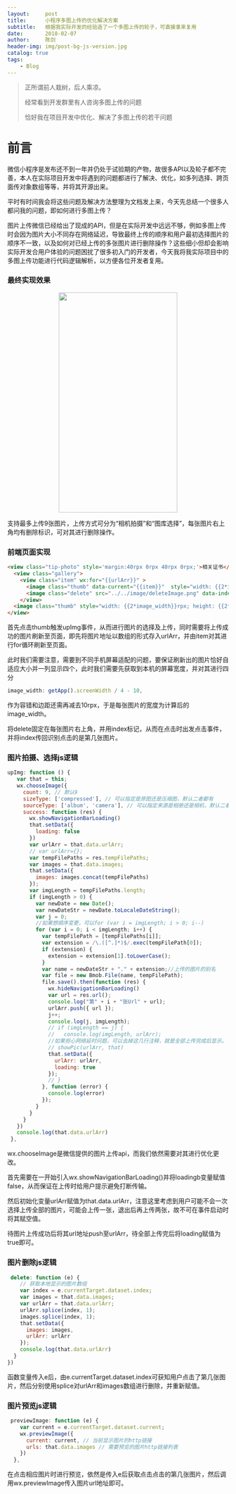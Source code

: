 ```yaml
---
layout:     post
title:      小程序多图上传的优化解决方案
subtitle:   根据我实际开发的经验造了一个多图上传的轮子，可直接拿来复用
date:       2018-02-07
author:     陈剑
header-img: img/post-bg-js-version.jpg
catalog: true
tags:
    - Blog
---
```


> 正所谓前人栽树，后人乘凉。
> 
> 经常看到开发群里有人咨询多图上传的问题
> 
> 恰好我在项目开发中优化、解决了多图上传的若干问题

# 前言
微信小程序是发布还不到一年并仍处于试验期的产物，故很多API以及轮子都不完善，本人在实际项目开发中将遇到的问题都进行了解决、优化，如多列选择、跨页面传对象数组等等，并将其开源出来。

平时有时间我会将这些问题及解决方法整理为文档发上来，今天先总结一个很多人都问我的问题，即如何进行多图上传？

图片上传微信已经给出了现成的API，但是在实际开发中远远不够，例如多图上传时会因为图片大小不同存在网络延迟，导致最终上传的顺序和用户最初选择图片的顺序不一致，以及如何对已经上传的多张图片进行删除操作？这些细小但却会影响实际开发合用户体验的问题困扰了很多初入门的开发者，今天我将我实际项目中的多图上传功能进行代码逻辑解析，以方便各位开发者复用。

### 最终实现效果

<div align="center">
<img src="http://bmob-cdn-16714.b0.upaiyun.com/2018/02/06/d3d57fc440ded3fa8090ce330dca52ea.jpg" height="500" width="270" >
</div>
 

 
 支持最多上传9张图片，上传方式可分为“相机拍摄”和“图库选择”，每张图片右上角均有删除标识，可对其进行删除操作。
 
 ### 前端页面实现
 
```html
<view class="tip-photo" style='margin:40rpx 0rpx 40rpx 0rpx;'>相关证书</view>
  <view class="gallery">
    <view class="item" wx:for="{{urlArr}}" >
      <image class="thumb" data-current="{{item}}"  style="width: {{2*image_width}}rpx; height: {{2*image_width}}rpx" src="{{item.url}}"  bindtap="previewImage"/>
      <image class="delete" src="../../image/deleteImage.png" data-index="{{index}}" bindtap="delete"></image>
    </view>
  <image class="thumb" style="width: {{2*image_width}}rpx; height: {{2*image_width}}rpx" src="../../image/upload.png"  bindtap="upImg"/>
</view>
```

首先点击thumb触发upImg事件，从而进行图片的选择及上传，同时需要将上传成功的图片刷新至页面，即先将图片地址以数组的形式存入urlArr，并由item对其进行for循环刷新至页面。

此时我们需要注意，需要到不同手机屏幕适配的问题，要保证刷新出的图片恰好自适应大小并一列显示四个，此时我们需要先获取到本机的屏幕宽度，并对其进行四分

```javascript
image_width: getApp().screenWidth / 4 - 10,
```
作为容错和边距还需再减去10rpx，于是每张图片的宽度为计算后的image_width。

将delete固定在每张图片右上角，并用index标记，从而在点击时出发点击事件，并将index传回识别点击的是第几张图片。

### 图片拍摄、选择js逻辑
 
 ```javascript
upImg: function () {
    var that = this;
    wx.chooseImage({
      count: 9, // 默认9
      sizeType: ['compressed'], // 可以指定是原图还是压缩图，默认二者都有
      sourceType: ['album', 'camera'], // 可以指定来源是相册还是相机，默认二者都有
      success: function (res) {
        wx.showNavigationBarLoading()
        that.setData({
          loading: false
        })
        var urlArr = that.data.urlArr;
        // var urlArr={};
        var tempFilePaths = res.tempFilePaths;
        var images = that.data.images;
        that.setData({
          images: images.concat(tempFilePaths)
        });
        var imgLength = tempFilePaths.length;
        if (imgLength > 0) {
          var newDate = new Date();
          var newDateStr = newDate.toLocaleDateString();
          var j = 0;
          //如果想顺序变更，可以for (var i = imgLength; i > 0; i--)
          for (var i = 0; i < imgLength; i++) {
            var tempFilePath = [tempFilePaths[i]];
            var extension = /\.([^.]*)$/.exec(tempFilePath[0]);
            if (extension) {
              extension = extension[1].toLowerCase();
            }
            var name = newDateStr + "." + extension;//上传的图片的别名      
            var file = new Bmob.File(name, tempFilePath);
            file.save().then(function (res) {
              wx.hideNavigationBarLoading()
              var url = res.url();
              console.log("第" + i + "张Url" + url);
              urlArr.push({ url });
              j++;
              console.log(j, imgLength);
              // if (imgLength == j) {
              //   console.log(imgLength, urlArr);
              //如果担心网络延时问题，可以去掉这几行注释，就是全部上传完成后显示。
              // showPic(urlArr, that)
              that.setData({
                urlArr: urlArr,
                loading: true
              });
              // }
            }, function (error) {
              console.log(error)
            });
          }
        }
      }
    })
    console.log(that.data.urlArr)
  },
  ```
 wx.chooseImage是微信提供的图片上传api，而我们依然需要对其进行优化更改。
 
 首先需要在一开始引入wx.showNavigationBarLoading()并将loadingb变量赋值false，从而保证在上传时给用户提示避免打断传输。
 
 然后初始化变量urlArr赋值为that.data.urlArr，注意这里考虑到用户可能不会一次选择上传全部的图片，可能会上传一张，退出后再上传两张，故不可在事件启动时将其赋空值。
 
 待图片上传成功后将其url地址push至urlArr，待全部上传完后将loading赋值为true即可。
 
### 图片删除js逻辑
```javascript
 delete: function (e) {
    // 获取本地显示的图片数组
    var index = e.currentTarget.dataset.index;
    var images = that.data.images;
    var urlArr = that.data.urlArr;
    urlArr.splice(index, 1);
    images.splice(index, 1);
    that.setData({
      images: images,
      urlArr: urlArr
    });
    console.log(that.data.urlArr)
  }
})
```
函数变量传入e后，由e.currentTarget.dataset.index可获知用户点击了第几张图片，然后分别使用splice对urlArr和images数组进行删除，并重新赋值。

### 图片预览js逻辑
```javascript
 previewImage: function (e) {
    var current = e.currentTarget.dataset.current;
    wx.previewImage({
      current: current, // 当前显示图片的http链接
      urls: that.data.images // 需要预览的图片http链接列表
    })
  },
```
在点击相应图片时进行预览，依然是传入e后获取点击点击的第几张图片，然后调用wx.previewImage传入图片url地址即可。



